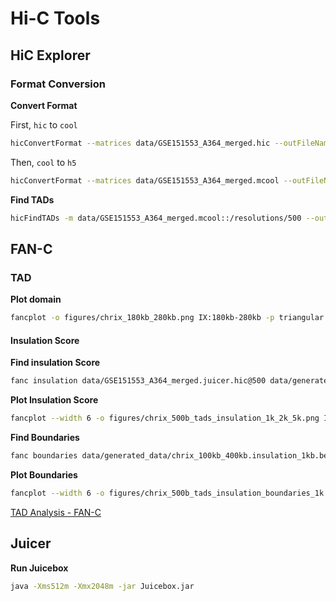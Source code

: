# Hi-C Tools

## HiC Explorer

### Format Conversion
**Convert Format**

First, `hic` to `cool`

```sh
hicConvertFormat --matrices data/GSE151553_A364_merged.hic --outFileName data/GSE151553_A364_merged.cool --inputFormat hic --outputFormat cool 
```

Then, `cool` to `h5`

```sh
hicConvertFormat --matrices data/GSE151553_A364_merged.mcool --outFileName data/GSE151553_A364_merged.h5 --inputFormat mcool --outputFormat h5 
```


**Find TADs**

```sh
hicFindTADs -m data/GSE151553_A364_merged.mcool::/resolutions/500 --outPrefix data/generated_data/chrIX_min1000_max25000_step1500_thres0.05_delta0.01_fdr --chromosomes IX --minDepth 2000 --maxDepth 5000 --step 1000 --thresholdComparisons 0.05  --delta 0.01 --correctForMultipleTesting fdr -p 64
```

## FAN-C

### TAD
**Plot domain**

```sh
fancplot -o figures/chrix_180kb_280kb.png IX:180kb-280kb -p triangular data/GSE151553_A364_merged.juicer.hic@800 -m 50000 -vmin 0 -vmax 50
```

#### Insulation Score

**Find insulation Score**

```sh
fanc insulation data/GSE151553_A364_merged.juicer.hic@500 data/generated_data/chrix_100kb_400kb.insulation -r IX:100kb-400kb -o bed -w 1000 2000 5000 10000 25000 
```

**Plot Insulation Score**

```sh
fancplot --width 6 -o figures/chrix_500b_tads_insulation_1k_2k_5k.png IX:100kb-400kb -p triangular data/GSE151553_A364_merged.juicer.hic@500 -m 50000 -vmin 0 -vmax 50 -p line data/generated_data/chrix_100kb_400kb.insulation_1kb.bed data/generated_data/chrix_100kb_400kb.insulation_2kb.bed data/generated_data/chrix_100kb_400kb.insulation_5kb.bed -l "1kb" "2kb" "5kb"
```

**Find Boundaries**

```sh
fanc boundaries data/generated_data/chrix_100kb_400kb.insulation_1kb.bed data/generated_data/chrix_100kb_400kb.insulation_1kb_boundaries 
```

**Plot Boundaries**

```sh
fancplot --width 6 -o figures/chrix_500b_tads_insulation_boundaries_1k.png IX:100kb-400kb -p triangular data/GSE151553_A364_merged.juicer.hic@500 -m 50000 -vmin 0 -vmax 50 -p line data/generated_data/chrix_100kb_400kb.insulation_1kb.bed -l "1kb" -p bar data/generated_data/chrix_100kb_400kb.insulation_1kb_boundaries
```

[TAD Analysis - FAN-C](https://vaquerizaslab.github.io/fanc/fanc-executable/fanc-analyse-hic/domains.html)

## Juicer

**Run Juicebox**

```sh
java -Xms512m -Xmx2048m -jar Juicebox.jar
```
